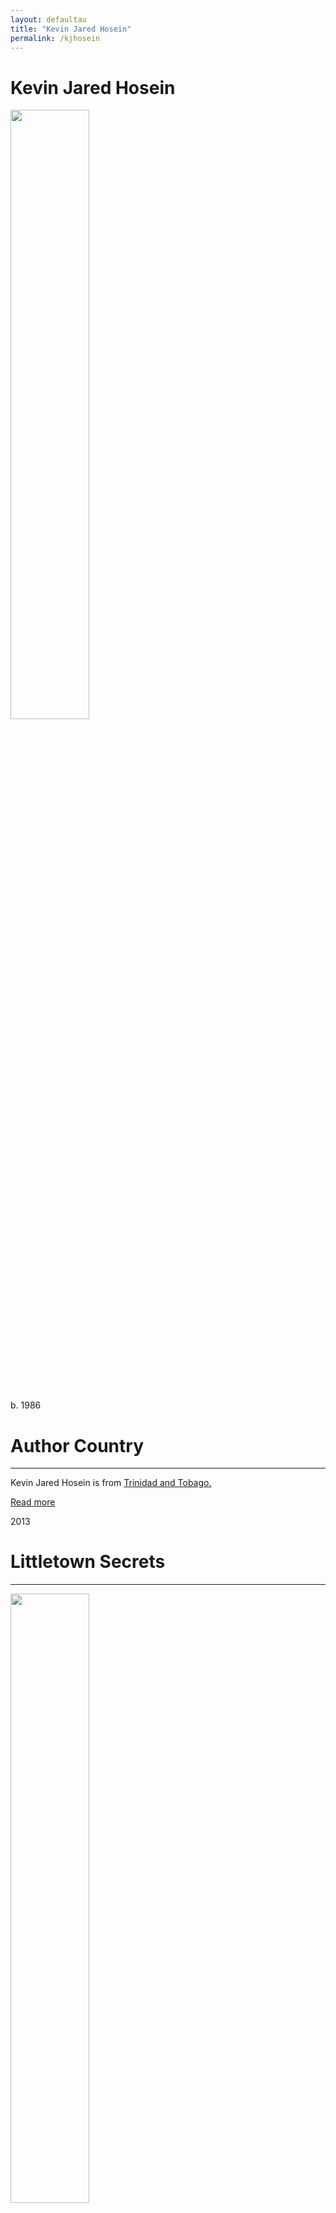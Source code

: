 ```yaml
---
layout: defaultau
title: "Kevin Jared Hosein"
permalink: /kjhosein
---
```

<!-- partial:index.partial.html -->
<div class="content">
     <h1>Kevin Jared Hosein</h1>
    <div class="quote">
        <div><img src="https://upload.wikimedia.org/wikipedia/commons/thumb/b/b3/Kjhphoto.jpg/330px-Kjhphoto.jpg" height="50%" width = "50%" class="logo"></div>
    </div>
    <div class="timeline">
        <div style="padding-bottom:100px;"></div>
        <div class="block">
             <div class="date right"><p class="right"> b. 1986 </p></div>
            <div class="dot"></div>
            <div class="left first">
            <div class="author_country">
                <h1>Author Country</h1><hr>
          <div class="aclocation">  <p>Kevin Jared Hosein is from <a href="{{ site.baseurl }}/3">Trinidad and Tobago.</a></p></div>
              <div class="acreadmore">  <a href="https://en.wikipedia.org/wiki/Kevin_Jared_Hosein" target="_blank">Read more</a></div>
            </div>
            </div>
        <div class="block">
            <div class="date left"><p class="left">2013</p></div>
            <div class="dot"></div>
            <div class="right">
                <h1>Littletown Secrets</h1><hr>
                <p><img src="https://m.media-amazon.com/images/I/61lZDEexooL.jpg" height="50%" width = "50%"></p>
                <p>
                Language: English<br/>
                Publisher: Potbake Productions<br/>
                Pub_location:  Trincity, Trinidad & Tobago<br/>
                Genre: Fiction (Short Story)<br/>
                Length: 138<br/>                   </p>
            </div>
        </div>
       <div class="block">
            <div class="date right"><p class="right">2016</p></div>
            <div class="dot"></div>
            <div class="left">
                <h1>The Repenters</h1><hr>
                <p><img src="https://images-na.ssl-images-amazon.com/images/S/compressed.photo.goodreads.com/books/1467597534i/30072801.jpg" height="50%" width = "50%"></p>
                <p>
                Language: English<br/>
                Publisher: Peepal Tree Press Ltd.<br/>
                Pub_location: Leeds, England<br/>
                Genre: Fiction (Short Story)<br/>
                Length: 200<br/>                   </p>
            </div>
        </div>
       <div class="block">
            <div class="date left"><p class="left">2018</p></div>
            <div class="dot"></div>
            <div class="right">
                <h1>The Beast of Kukuyo</h1><hr>
                <p><img src="https://m.media-amazon.com/images/I/41prH46U3hL._SX322_BO1,204,203,200_.jpg" height="50%" width = "50%"></p>
                <p>
                Language: English<br/>
                Publisher: Blue Banyan Books<br/>
                Pub_location: Kingston, Jamaica<br/>
                Genre: Fiction (Novel)<br/>
                Length: 240<br/>                   </p>
            </div>
        </div>
       <div class="block">
            <div class="date right"><p class="right">2023</p></div>
            <div class="dot"></div>
            <div class="left">
                <h1>Hungry Ghosts</h1><hr>
                <p><img src="https://images-na.ssl-images-amazon.com/images/S/compressed.photo.goodreads.com/books/1675643741i/61109596.jpg" height="50%" width = "50%"></p>
                <p>
                Language: English<br/>
                Publisher: Bloomsbury Publishing PLC<br/>
                Pub_location: New York, United States<br/>
                Genre: Fiction (Novel)<br/>
                Length: 352<br/>                   </p>
            </div>
